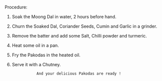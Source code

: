Procedure:
1. Soak the Moong Dal in water, 2 hours before hand.
2. Churn the Soaked Dal, Coriander Seeds, Cumin and Garlic in a grinder.
3. Remove the batter and add some Salt, Chilli powder and turmeric.
4. Heat some oil in a pan.
5. Fry the Pakodas in the heated oil.
6. Serve it with a Chutney.
                    
                  And your delicious Pakodas are ready !